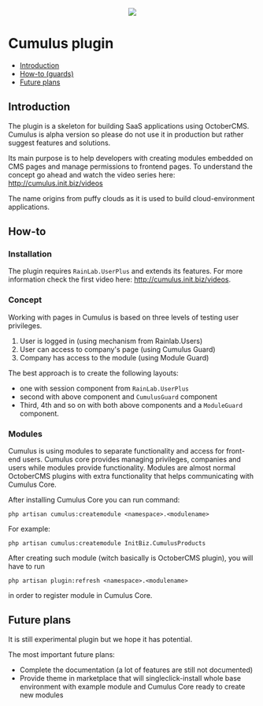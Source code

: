 <p align="center"><img src="http://init.biz/storage/app/media/publiczne/cumulus.png"></p>

# Cumulus plugin
- [Introduction](#introduction)
- [How-to (guards)](#howto)
- [Future plans](#futureplans)

<a name="introduction"></a>
## Introduction
The plugin is a skeleton for building SaaS applications using OctoberCMS. Cumulus is alpha version so please do not use it in production but rather suggest features and solutions.

Its main purpose is to help developers with creating modules embedded on CMS pages and manage permissions to frontend pages. To understand the concept go ahead and watch the video series here: <a href="http://cumulus.init.biz/videos">http://cumulus.init.biz/videos</a>

The name origins from puffy clouds as it is used to build cloud-environment applications.

<a name="howto"></a>
## How-to
### Installation
The plugin requires `RainLab.UserPlus` and extends its features. For more information check the first video here: <a href="http://cumulus.init.biz/videos"> http://cumulus.init.biz/videos</a>.

### Concept
Working with pages in Cumulus is based on three levels of testing user privileges.

1. User is logged in (using mechanism from Rainlab.Users)
1. User can access to company's page (using Cumulus Guard)
1. Company has access to the module (using Module Guard)

The best approach is to create the following layouts:
* one with session component from `RainLab.UserPlus`
* second with above component and `CumulusGuard` component
* Third, 4th and so on with both above components and a `ModuleGuard` component.

### Modules
Cumulus is using modules to separate functionality and access for front-end users. Cumulus core provides managing privileges, companies and users while modules provide functionality. Modules are almost normal OctoberCMS plugins with extra functionality that helps communicating with Cumulus Core.

After installing Cumulus Core you can run command:

```php artisan cumulus:createmodule <namespace>.<modulename>```

For example:

```php artisan cumulus:createmodule InitBiz.CumulusProducts```

After creating such module (witch basically is OctoberCMS plugin), you will have to run

```php artisan plugin:refresh <namespace>.<modulename>```

in order to register module in Cumulus Core.

<a name="futureplans"></a>
## Future plans
It is still experimental plugin but we hope it has potential.

The most important future plans:
* Complete the documentation (a lot of features are still not documented)
* Provide theme in marketplace that will singleclick-install whole base environment with example module and Cumulus Core ready to create new modules
